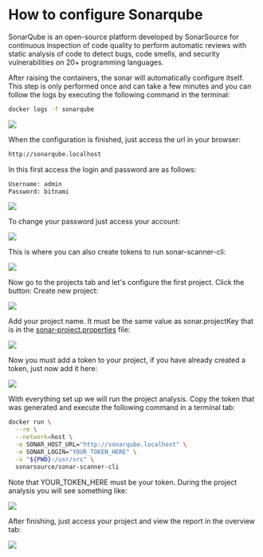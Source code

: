 # How to configure Sonarqube

SonarQube is an open-source platform developed by SonarSource for continuous inspection of code quality to perform automatic reviews with static analysis of code to detect bugs, code smells, and security vulnerabilities on 20+ programming languages.

After raising the containers, the sonar will automatically configure itself. This step is only performed once and can take a few minutes and you can follow the logs by executing the following command in the terminal:

```sh
docker logs -f sonarqube
```

![](sonar/sonar-config.png)

When the configuration is finished, just access the url in your browser:

```sh
http://sonarqube.localhost
```

In this first access the login and password are as follows:

```sh
Username: admin
Password: bitnami
```

![](sonar/login.png)

To change your password just access your account:

![](sonar/change-password.png)

This is where you can also create tokens to run sonar-scanner-cli:

![](sonar/generate-token.png)

Now go to the projects tab and let's configure the first project. Click the button: Create new project:

![](sonar/configure-project.png)

Add your project name. It must be the same value as sonar.projectKey that is in the [sonar-project.properties](sonar-project.properties) file:

![](sonar/create-project.png)

Now you must add a token to your project, if you have already created a token, just now add it here:

![](sonar/configure-token.png)

With everything set up we will run the project analysis. Copy the token that was generated and execute the following command in a terminal tab:

```sh
docker run \
  --rm \
  --network=host \
  -e SONAR_HOST_URL="http://sonarqube.localhost" \
  -e SONAR_LOGIN="YOUR_TOKEN_HERE" \
  -v "${PWD}:/usr/src" \
  sonarsource/sonar-scanner-cli
```

Note that YOUR_TOKEN_HERE must be your token. During the project analysis you will see something like:

![](sonar/sonar-analysis.png)

After finishing, just access your project and view the report in the overview tab:

![](sonar/sonar-overview.png)
